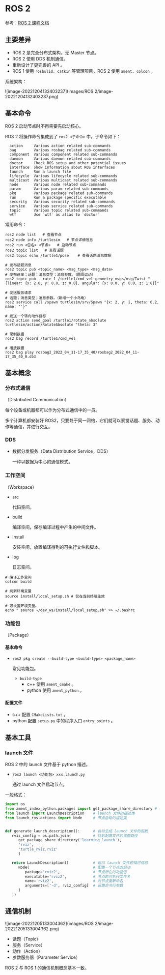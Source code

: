 # ROS 2

参考：[ROS 2 课程文档](https://book.guyuehome.com/)

## 主要差异

- ROS 2 是完全分布式架构，无 Master 节点。
- ROS 2 使用 DDS 机制通信。
- 重新设计了更完善的 API 。
- ROS 1 使用 `rosbulid, catkin` 等管理项目，ROS 2 使用 `ament, colcon` 。

系统架构：

![image-20221204132403237](images/ROS 2/image-20221204132403237.png)

## 基本命令

ROS 2 启动节点时不再需要先启动核心。

ROS 2 将操作命令集成到了 `ros2 <子命令>` 中，子命令如下：

```shell
  action     Various action related sub-commands
  bag        Various rosbag related sub-commands
  component  Various component related sub-commands
  daemon     Various daemon related sub-commands
  doctor     Check ROS setup and other potential issues
  interface  Show information about ROS interfaces
  launch     Run a launch file
  lifecycle  Various lifecycle related sub-commands
  multicast  Various multicast related sub-commands
  node       Various node related sub-commands
  param      Various param related sub-commands
  pkg        Various package related sub-commands
  run        Run a package specific executable
  security   Various security related sub-commands
  service    Various service related sub-commands
  topic      Various topic related sub-commands
  wtf        Use `wtf` as alias to `doctor`
```

常用命令：

```shell
ros2 node list   # 查看节点
ros2 node info /turtlesim   # 节点详细信息
ros2 run <包名> <节点>   # 启动节点
ros2 topic list   # 查看话题
ros2 topic echo /turtle1/pose    # 查看话题消息数据

# 发布话题消息
ros2 topic pub <topic_name> <msg_type> <msg_data>
# 发布速率；话题；消息类型；消息参数。（圆周运动）
ros2 topic pub --rate 1 /turtle1/cmd_vel geometry_msgs/msg/Twist "{linear: {x: 2.0, y: 0.0, z: 0.0}, angular: {x: 0.0, y: 0.0, z: 1.8}}"

# 发送服务请求
# 话题；消息类型；消息参数。（新增一个小乌龟）
ros2 service call /spawn turtlesim/srv/Spawn "{x: 2, y: 2, theta: 0.2, name: ''}"

# 发送一个转向动作目标
ros2 action send_goal /turtle1/rotate_absolute turtlesim/action/RotateAbsolute "theta: 3"

# 录制数据
ros2 bag record /turtle1/cmd_vel

# 播放数据
ros2 bag play rosbag2_2022_04_11-17_35_40/rosbag2_2022_04_11-17_35_40_0.db3
```

## 基本概念

### 分布式通信

（Distributed Communication）

每个设备或机器都可以作为分布式通信中的一员。

多个计算机都安装好 ROS2，只要处于同一网络，它们就可以察觉话题、服务、动作等通信，并进行交互。

### DDS

- 数据分发服务（Data Distribution Service，DDS）

	一种以数据为中心的通信模式。

### 工作空间

（Workspace）

- src

	代码空间。

- build

	编译空间，保存编译过程中产生的中间文件。

- install

	安装空间，放置编译得到的可执行文件和脚本。

- log

	日志空间。

```shell
# 编译工作空间
colcon build

# 刷新环境变量
source install/local_setup.sh # 仅在当前终端生效

# 可设置环境变量。
echo " source ~/dev_ws/install/local_setup.sh" >> ~/.bashrc
```

### 功能包

（Package）

#### 基本命令

- `ros2 pkg create --build-type <build-type> <package_name>`

	常见功能包。

	- `build-type`
		- c++ 使用 `ament_cmake` 。
		- python 使用 `ament_python` 。

#### 配置文件

- c++ 配置 `CMakeLists.txt` 。
- python 配置 `setup.py` 中的程序入口 `entry_points` 。

## 基本工具

### launch 文件

ROS 2 中的 launch 文件基于 python 描述。

- `ros2 launch <功能包> xxx.launch.py`

	通过 launch 文件启动节点。

一般格式：

```python
import os
from ament_index_python.packages import get_package_share_directory # 查询功能包路径的方法
from launch import LaunchDescription    # launch 文件的描述类
from launch_ros.actions import Node     # 节点启动的描述类


def generate_launch_description():      # 自动生成 launch 文件的函数
   rviz_config = os.path.join(          # 找到配置文件的完整路径
      get_package_share_directory('learning_launch'),
      'rviz',
      'turtle_rviz.rviz'
      )

   return LaunchDescription([           # 返回 launch 文件的描述信息
      Node(                             # 配置一个节点的启动
         package='rviz2',               # 节点所在的功能包
         executable='rviz2',            # 节点的可执行文件名
         name='rviz2',                  # 对节点重新命名
         arguments=['-d', rviz_config]  # 设置命令行参数
      )
   ])
```

## 通信机制

![image-20221205133004362](images/ROS 2/image-20221205133004362.png)

- 话题（Topic）
- 服务（Service）
- 动作（Action）
- 参数服务器（Parameter Service）

ROS 2 与 ROS 1 的通信机制概念基本一致。
